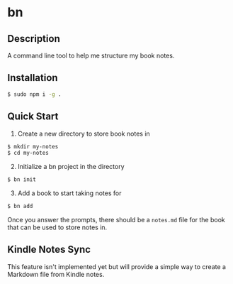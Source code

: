 # bn

## Description

A command line tool to help me structure my book notes.

## Installation

```bash
$ sudo npm i -g .
```

## Quick Start

1. Create a new directory to store book notes in

```bash
$ mkdir my-notes
$ cd my-notes
```

2. Initialize a bn project in the directory

```bash
$ bn init
```

3. Add a book to start taking notes for

```bash
$ bn add
```

Once you answer the prompts, there should be a `notes.md` file for the book that can be used to store notes in.

## Kindle Notes Sync

This feature isn't implemented yet but will provide a simple way to create a Markdown file from Kindle notes.
